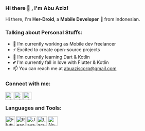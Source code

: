 ### Hi there 👋 , I'm Abu Aziz!
   
Hi there, I'm **Her-Droid**, a **Mobile Developer** 🚀 from Indonesian.

### Talking about Personal Stuffs:
  - 🔭 I’m currently working as Mobile dev freelancer
  - ⚡ Excited to create open-source projects
  - 🌱 I’m currently learning Dart & Kotlin
  - 💕 I'm currently fall in love with Flutter & Kotlin
  - 📫 You can reach me at <a href="mailto:abuaziscorp@gmail.com">abuaziscorp@gmail.com</a>

  
### Connect with me:

<p>
    <a href="https://abuzaio.me/portfolio/" target="blank"><img align="left" alt="udoyhasan.com" height="25px" src="https://raw.githubusercontent.com/udoyhasan/udoyhasan/main/social/web.png" /></a>
    <a href="https://twitter.com/abuzaio" target="blank"><img align="left" alt="udoyhasan | Twitter" height="25px" src="https://raw.githubusercontent.com/udoyhasan/udoyhasan/main/social/twitter.png" /></a>
    <a href="https://linkedin.com/in/abuazis" target="blank"><img align="left" alt="udoyhasan | LinkedIn" height="25px" src="https://raw.githubusercontent.com/udoyhasan/udoyhasan/main/social/linkedin.png" /></a>
</p>

<br />

### Languages and Tools:

<img align="left" alt="Flutter" height="30px" src="https://cdn.worldvectorlogo.com/logos/flutter-logo.svg" />
<img align="left" alt="React" height="30px" src="https://www.ruhidesain.com/wp-content/uploads/2018/04/react.svg" />
<img align="left" alt="JavaScript" height="30px" src="https://raw.githubusercontent.com/udoyhasan/udoyhasan/main/icons/js.png" />
<img align="left" alt="Laravel" height="30px" src="https://raw.githubusercontent.com/udoyhasan/udoyhasan/main/icons/laravel.png" />
<img align="left" alt="Node" height="30px" src="https://www.pikpng.com/pngl/b/430-4309640_js-logo-nodejs-logo-clipart.png" />
